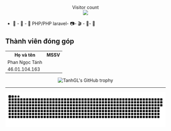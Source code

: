 <p align="center"> 
  Visitor count<br>
  <img src="https://profile-counter.glitch.me/TanhGL/count.svg" />
</p>

- 📣 - 🐍 - 💬  PHP/PHP laravel- 📷- 🎬 - 🎨- 📱
                     
<html>

<body>

<h2>Thành viên đóng góp</h2>

<table style="width:100%">
  <tr>
    <th>Họ và tên</th>
    <th>MSSV</th>
    
  </tr>
  <tr>
    <td>Phan Ngọc Tánh</td>

   
  </tr>
 
   <tr>
    <td>46.01.104.163</td>

  
  </tr>
</table>


<div align="center">
  <img src="https://github-profile-trophy.vercel.app/?username=TanhGL&column=-1" alt="TanhGL's GitHub trophy">
</div>

<hr>



<a href=#><img src="contributions.svg"></a>




